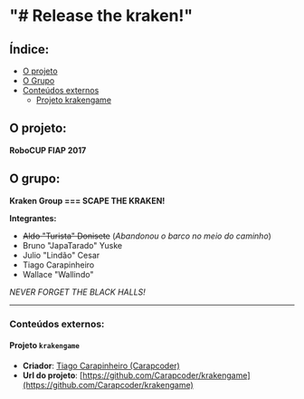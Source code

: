 # "# Release the kraken!"

## Índice:
* [O projeto](#o-projeto)
* [O Grupo](#o-grupo)
* [Conteúdos externos](#conteúdos-externos)
  * [Projeto krakengame](#projeto-krakengame)

## O projeto:
**RoboCUP FIAP 2017**

## O grupo:
**Kraken Group === SCAPE THE KRAKEN!**

**Integrantes:**
* ~~Aldo "Turista" Donisete~~ (*Abandonou o barco no meio do caminho*)
* Bruno "JapaTarado" Yuske 
* Julio "Lindão" Cesar 
* Tiago Carapinheiro 
* Wallace "Wallindo"

*NEVER FORGET THE BLACK HALLS!*



---
### Conteúdos externos:
#### Projeto `krakengame`
* **Criador**: [Tiago Carapinheiro (Carapcoder)](https://github.com/Carapcoder)
* **Url do projeto**: [https://github.com/Carapcoder/krakengame](https://github.com/Carapcoder/krakengame)
